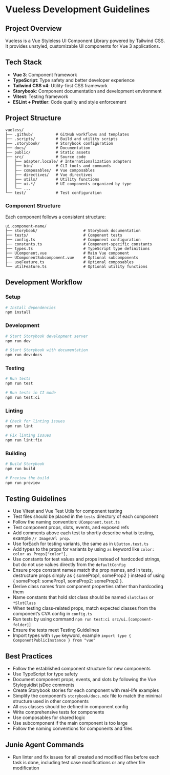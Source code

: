 # Vueless Development Guidelines

## Project Overview
Vueless is a Vue Styleless UI Component Library powered by Tailwind CSS. It provides unstyled, customizable UI components for Vue 3 applications.

## Tech Stack
- **Vue 3**: Component framework
- **TypeScript**: Type safety and better developer experience
- **Tailwind CSS v4**: Utility-first CSS framework
- **Storybook**: Component documentation and development environment
- **Vitest**: Testing framework
- **ESLint + Prettier**: Code quality and style enforcement

## Project Structure
```
vueless/
├── .github/          # GitHub workflows and templates
├── .scripts/         # Build and utility scripts
├── .storybook/       # Storybook configuration
├── docs/             # Documentation
├── public/           # Static assets
├── src/              # Source code
│   ├── adapter.locale/ # Internationalization adapters
│   ├── bin/          # CLI tools and commands
│   ├── composables/  # Vue composables
│   ├── directives/   # Vue directives
│   ├── utils/        # Utility functions
│   ├── ui.*/         # UI components organized by type
│   └── ...
└── test/             # Test configuration
```

### Component Structure
Each component follows a consistent structure:
```
ui.component-name/
├── storybook/                    # Storybook documentation
├── tests/                        # Component tests
├── config.ts                     # Component configuration
├── constants.ts                  # Component-specific constants
├── types.ts                      # TypeScript type definitions
├── UComponent.vue                # Main Vue component
├── UComponentSubcomponent.vue    # Optional subcomponents
├── useFeature.ts                 # Optional composables
└── utilFeature.ts                # Optional utility functions
```

## Development Workflow

### Setup
```bash
# Install dependencies
npm install
```

### Development
```bash
# Start Storybook development server
npm run dev

# Start Storybook with documentation
npm run dev:docs
```

### Testing
```bash
# Run tests
npm run test

# Run tests in CI mode
npm run test:ci
```

### Linting
```bash
# Check for linting issues
npm run lint

# Fix linting issues
npm run lint:fix
```

### Building
```bash
# Build Storybook
npm run build

# Preview the build
npm run preview
```

## Testing Guidelines
- Use Vitest and Vue Test Utils for component testing
- Test files should be placed in the `tests` directory of each component
- Follow the naming convention: `UComponent.test.ts`
- Test component props, slots, events, and exposed refs
- Add comments above each test to shortly describe what is testing, example `// ImageUrl prop`. 
- Use forEach for testing variants, the same as in `UButton.test.ts`
- Add types to the props for variants by using `as` keyword like `color: color as Props["color"],`
- Use constants for test values and props instead of hardcoded strings, but do not use values directly from the `defaultConfig`
- Ensure props constant names match the prop names, and in tests, destructure props simply as { someProp1, someProp2 } instead of using { someProp1: someProp1, someProp2: someProp2 }.
- Derive class names from component properties rather than hardcoding them
- Name constants that hold slot class should be named `slotClass` or `*SlotClass`
- When testing class-related props, match expected classes from the component’s CVA config in `config.ts`
- Run tests by using command `npm run test:ci src/ui.[component-folder]`]
- Ensure the tests meet Testing Guidelines
- Import types with `type` keyword, example `import type { ComponentPublicInstance } from "vue"`

## Best Practices
- Follow the established component structure for new components
- Use TypeScript for type safety
- Document component props, events, and slots by following the Vue Styleguidist jsDoc comments
- Create Storybook stories for each component with real-life examples
- Simplify the component’s `storybook/docs.mdx` file to match the minimal structure used in other components
- All css classes should be defined in component config
- Write comprehensive tests for components
- Use composables for shared logic
- Use subcomponent if the main component is too large
- Follow the naming conventions for components and files


## Junie Agent Commands
- Run linter and fix issues for all created and modified files before each task is done, including test case modifications or any other file modification
